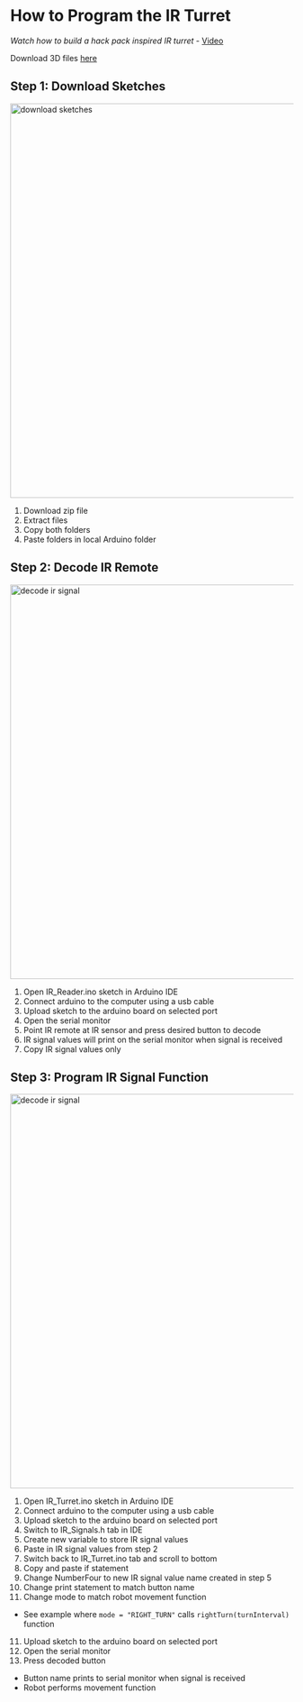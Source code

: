# How to Program the IR Turret

*Watch how to build a hack pack inspired IR turret* - [Video](https://youtu.be/k28ID4FwFjI)

Download 3D files [here](https://www.herreraengineering.com/)

## Step 1: Download Sketches

<img src="gifs\download_sketches.gif" alt="download sketches" width="700px">

1. Download zip file
2. Extract files
3. Copy both folders
4. Paste folders in local Arduino folder

## Step 2: Decode IR Remote

<img src="gifs\decode_ir_signal.gif" alt="decode ir signal" width="700px">

1. Open IR_Reader.ino sketch in Arduino IDE
2. Connect arduino to the computer using a usb cable
3. Upload sketch to the arduino board on selected port
4. Open the serial monitor
5. Point IR remote at IR sensor and press desired button to decode
6. IR signal values will print on the serial monitor when signal is received
7. Copy IR signal values only

## Step 3: Program IR Signal Function

<img src="gifs\program_turret.gif" alt="decode ir signal" width="700px">

1. Open IR_Turret.ino sketch in Arduino IDE
2. Connect arduino to the computer using a usb cable
3. Upload sketch to the arduino board on selected port
4. Switch to IR_Signals.h tab in IDE
5. Create new variable to store IR signal values
6. Paste in IR signal values from step 2
7. Switch back to IR_Turret.ino tab and scroll to bottom
8. Copy and paste if statement
9. Change NumberFour to new IR signal value name created in step 5
8. Change print statement to match button name
9. Change mode to match robot movement function
- See example where `mode = "RIGHT_TURN"` calls `rightTurn(turnInterval)` function
11. Upload sketch to the arduino board on selected port
12. Open the serial monitor
13. Press decoded button
- Button name prints to serial monitor when signal is received
- Robot performs movement function


